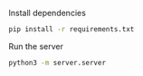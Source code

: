 Install dependencies

```bash
pip install -r requirements.txt
```

Run the server

```bash
python3 -m server.server
```
